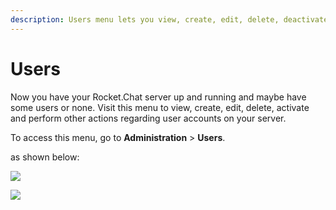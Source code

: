 ```yaml
---
description: Users menu lets you view, create, edit, delete, deactivate, and, invite users.
---
```


# Users

Now you have your Rocket.Chat server up and running and maybe have some users or none. Visit this menu to view, create, edit, delete, activate and perform other actions regarding user accounts on your server.

To access this menu, go to **Administration** > **Users**.

as shown below:

![](<../../../.gitbook/assets/2021-11-20\_23-29-48 (1) (1) (1) (1) (11) (18).png>)

![](<../../../.gitbook/assets/2021-11-21\_00-28-10 (1).png>)
